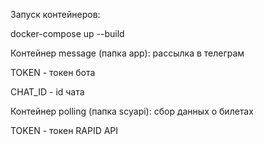 Запуск контейнеров:

docker-compose up --build

Контейнер message (папка app): рассылка в телеграм

TOKEN - токен бота

CHAT_ID - id чата

Контейнер polling (папка scyapi): сбор данных о билетах

TOKEN - токен RAPID API
